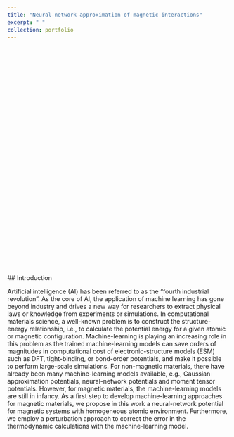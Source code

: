 ```yaml
---
title: "Neural-network approximation of magnetic interactions"
excerpt: " "
collection: portfolio
---
```


<p align="center">
<img src="/images/magnetic_potential_neural_network.png" width="00" height="500" >
</p>
## Introduction

Artificial intelligence (AI) has been referred to as the “fourth industrial revolution”. As the core of AI, the application of machine learning has gone beyond industry
and drives a new way for researchers to extract physical laws or knowledge from experiments or simulations. In computational materials science, a well-known
problem is to construct the structure-energy relationship, i.e., to calculate the potential energy for a given atomic or magnetic configuration. Machine-learning is
playing an increasing role in this problem as the trained machine-learning models can save orders of magnitudes in computational cost of electronic-structure models
(ESM) such as DFT, tight-binding, or bond-order potentials, and make it possible to perform large-scale simulations. For non-magnetic materials, there
have already been many machine-learning models available, e.g., Gaussian approximation potentials, neural-network potentials and moment tensor
potentials. However, for magnetic materials, the machine-learning models are still in infancy. As a first step to develop machine-learning approaches for
magnetic materials, we propose in this work a neural-network potential for magnetic systems with homogeneous atomic environment. Furthermore, we employ
a perturbation approach to correct the error in the thermodynamic calculations with the machine-learning model.
